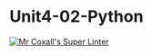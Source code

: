# Unit4-02-Python

[![Mr Coxall's Super Linter](https://github.com/ICS3U-Programming-ChristopherD/Unit4-02-Python/workflows/Mr%20Coxall's%20Super%20Linter/badge.svg)](https://github.com/ICS3U-Programming-ChristopherD/Unit4-02-Python/actions/)
